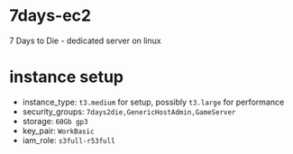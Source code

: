 # 7days-ec2
7 Days to Die - dedicated server on linux

# instance setup
- instance_type: `t3.medium` for setup, possibly `t3.large` for performance
- security_groups: `7days2die,GenericHostAdmin,GameServer`
- storage: `60Gb gp3`
- key_pair: `WorkBasic`
- iam_role: `s3full-r53full`
